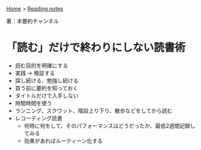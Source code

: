 <style>section h1 { color: #069; }</style>

[Home](/) > [Reading notes](/reading_notes/)

著：本要約チャンネル

「読む」だけで終わりにしない読書術
===

* 読む目的を明確にする
* 実践 → 検証する
* 探し続ける、勉強し続ける
* 買う前に要約を知っておく
* タイトルだけで入手しない
* 隙間時間を使う
* ランニング、スクワット、階段上り下り、散歩などをしてから読む
* レコーディング読書
    * 何時に何をして、そのパフォーマンスはどうだったか、最低2週間記録してみる
    * 効果があればルーティーン化する

